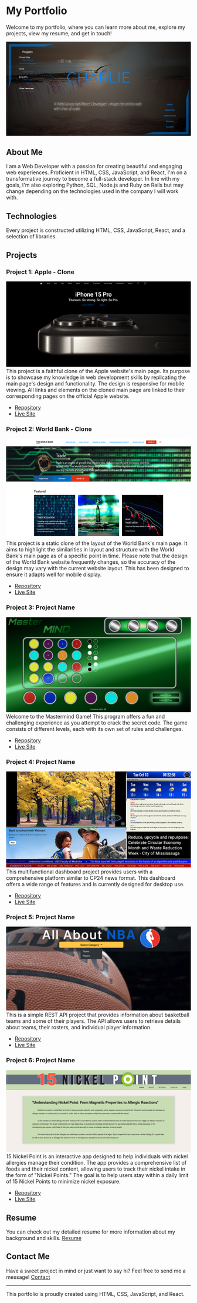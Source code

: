 # My Portfolio

Welcome to my portfolio, where you can learn more about me, explore my projects, view my resume, and get in touch!

![Portfolio Screenshot](/portfolio-main.png)

## About Me

I am a Web Developer with a passion for creating beautiful and engaging web experiences. Proficient in HTML, CSS, JavaScript, and React, I'm on a transformative journey to become a full-stack developer. In line with my goals, I'm also exploring Python, SQL, Node.js and Ruby on Rails but may change depending on the technologies used in the company I will work with.

## Technologies

Every project is constructed utilizing HTML, CSS, JavaScript, React, and a selection of libraries.

## Projects

### Project 1: Apple - Clone

![Project Screenshot](/apple-main.png)
This project is a faithful clone of the Apple website's main page. Its purpose is to showcase my knowledge in web development skills by replicating the main page's design and functionality. The design is responsive for mobile viewing. All links and elements on the cloned main page are linked to their corresponding pages on the official Apple website.

- [Repository](https://github.com/Blynx03/apple-clone)
- [Live Site](https://blynx03.github.io/apple-clone/)

### Project 2: World Bank - Clone

![Project Screenshot](/worldbank-main.png)
This project is a static clone of the layout of the World Bank's main page. It aims to highlight the similarities in layout and structure with the World Bank's main page as of a specific point in time. Please note that the design of the World Bank website frequently changes, so the accuracy of the design may vary with the current website layout. This has been designed to ensure it adapts well for mobile display.

- [Repository](https://github.com/Blynx03/worldbank-clone)
- [Live Site](https://blynx03.github.io/worldbank-clone/)

### Project 3: Project Name

![Project Screenshot](/mm-game.png)
Welcome to the Mastermind Game! This program offers a fun and challenging experience as you attempt to crack the secret code. The game consists of different levels, each with its own set of rules and challenges.

- [Repository](https://github.com/Blynx03/mastermind-v3)
- [Live Site](https://blynx03.github.io/mastermind-v3/)

### Project 4: Project Name

![Project Screenshot](/cp24-main.png)
This multifunctional dashboard project provides users with a comprehensive platform similar to CP24 news format. This dashboard offers a wide range of features and is currently designed for desktop use.

- [Repository](https://github.com/Blynx03/react-cp24)
- [Live Site](https://blynx03.github.io/react-cp24/)

### Project 5: Project Name

![Project Screenshot](/nba-main.png)
This is a simple REST API project that provides information about basketball teams and some of their players. The API allows users to retrieve details about teams, their rosters, and individual player information.

- [Repository](https://github.com/Blynx03/api-demo)
- [Live Site](https://blynx03.github.io/api-demo/)

### Project 6: Project Name

![Project Screenshot](/nickel-main.png)
15 Nickel Point is an interactive app designed to help individuals with nickel allergies manage their condition. The app provides a comprehensive list of foods and their nickel content, allowing users to track their nickel intake in the form of "Nickel Points." The goal is to help users stay within a daily limit of 15 Nickel Points to minimize nickel exposure.

- [Repository](https://github.com/Blynx03/nickel-react)
- [Live Site](https://blynx03.github.io/nickel-react/)

## Resume

You can check out my detailed resume for more information about my background and skills. [Resume](/CRC-resume2023.pdf)

## Contact Me

Have a sweet project in mind or just want to say hi? Feel free to send me a message! [Contact](https://blynx03.github.io/my-portfolio/)

---

This portfolio is proudly created using HTML, CSS, JavaScript, and React.

